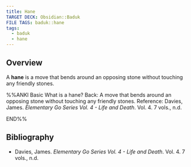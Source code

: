 ```yaml
---
title: Hane
TARGET DECK: Obsidian::Baduk
FILE TAGS: baduk::hane
tags:
  - baduk
  - hane
---
```


## Overview

A **hane** is a move that bends around an opposing stone without touching any friendly stones.

%%ANKI
Basic
What is a hane?
Back: A move that bends around an opposing stone without touching any friendly stones.
Reference: Davies, James. _Elementary Go Series Vol. 4 - Life and Death_. Vol. 4. 7 vols., n.d.
<!--ID: 1751208761491-->
END%%

## Bibliography

* Davies, James. _Elementary Go Series Vol. 4 - Life and Death_. Vol. 4. 7 vols., n.d.